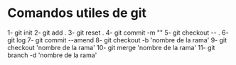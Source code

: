 # Comandos utiles de git

1- git init
2- git add .
3- git reset .
4- git commit -m ""
5- git checkout -- .
6- git log
7- git commit --amend
8- git checkout -b 'nombre de la rama'
9- git checkout 'nombre de la rama'
10- git merge 'nombre de la rama'
11- git branch -d 'nombre de la rama'